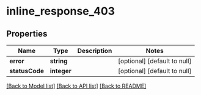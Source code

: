 # inline_response_403

## Properties
Name | Type | Description | Notes
------------ | ------------- | ------------- | -------------
**error** | **string** |  | [optional] [default to null]
**statusCode** | **integer** |  | [optional] [default to null]

[[Back to Model list]](../README.md#documentation-for-models) [[Back to API list]](../README.md#documentation-for-api-endpoints) [[Back to README]](../README.md)


